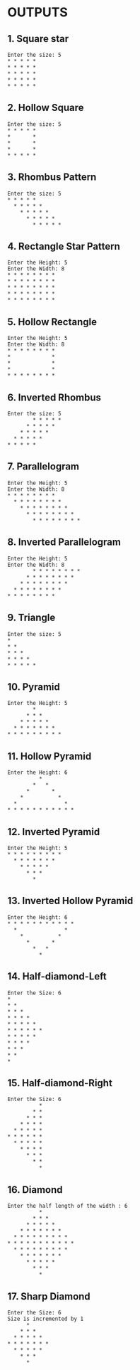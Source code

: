 # OUTPUTS

## 1. Square star 

```
Enter the size: 5
* * * * *
* * * * *
* * * * *
* * * * *
* * * * *
```

## 2. Hollow Square

```
Enter the size: 5
* * * * *
*       *
*       *
*       *
* * * * *
```

## 3. Rhombus Pattern

```
Enter the size: 5
* * * * *
  * * * * *
    * * * * *
      * * * * *
        * * * * *
```

## 4. Rectangle Star Pattern

```
Enter the Height: 5
Enter the Width: 8
* * * * * * * *
* * * * * * * *
* * * * * * * *
* * * * * * * *
* * * * * * * *
```

## 5. Hollow Rectangle

```
Enter the Height: 5
Enter the Width: 8
* * * * * * * *
*             *
*             *
*             *
* * * * * * * *
```

## 6. Inverted Rhombus

```
Enter the size: 5
        * * * * *
      * * * * *
    * * * * *
  * * * * *
* * * * *
```

## 7. Parallelogram

```
Enter the Height: 5
Enter the Width: 8
* * * * * * * *
  * * * * * * * *
    * * * * * * * *
      * * * * * * * *
        * * * * * * * *
```

## 8. Inverted Parallelogram

```
Enter the Height: 5
Enter the Width: 8
        * * * * * * * *
      * * * * * * * *
    * * * * * * * *
  * * * * * * * *
* * * * * * * *
```

## 9. Triangle
```
Enter the size: 5
*
* *
* * *
* * * *
* * * * *
```

## 10. Pyramid

```
Enter the Height: 5
        *
      * * *
    * * * * *
  * * * * * * *
* * * * * * * * *
```
## 11. Hollow Pyramid

```
Enter the Height: 6
          *
        *   *
      *       *
    *           *
  *               *
* * * * * * * * * * *
```

## 12. Inverted Pyramid

```
Enter the Height: 5
* * * * * * * * *
  * * * * * * *
    * * * * *
      * * *
        *
```

## 13. Inverted Hollow Pyramid

```
Enter the Height: 6
* * * * * * * * * * *
  *               *
    *           *
      *       *
        *   *
          *
```

## 14. Half-diamond-Left

```
Enter the Size: 6
*
* *
* * *
* * * *
* * * * *
* * * * * *
* * * * *
* * * *
* * *
* *
*
```

## 15. Half-diamond-Right

```
Enter the Size: 6
          *
        * *
      * * *
    * * * *
  * * * * *
* * * * * *
  * * * * *
    * * * *
      * * *
        * *
          *
```

## 16. Diamond

```
Enter the half length of the width : 6
          *
        * * *
      * * * * *
    * * * * * * *
  * * * * * * * * *
* * * * * * * * * * *
  * * * * * * * * *
    * * * * * * *
      * * * * *
        * * *
          *
```

## 17. Sharp Diamond

```
Enter the Size: 6
Size is incremented by 1 
      *
    * * *
  * * * * *
* * * * * * *
  * * * * *
    * * *
      *
```